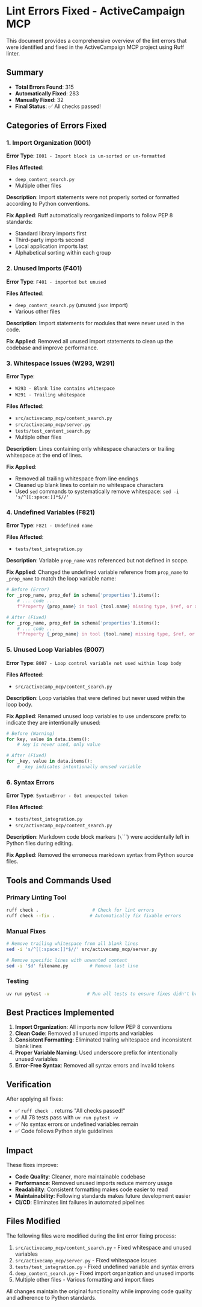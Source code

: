 # Lint Errors Fixed - ActiveCampaign MCP

This document provides a comprehensive overview of the lint errors that were identified and fixed in the ActiveCampaign MCP project using Ruff linter.

## Summary

- **Total Errors Found**: 315
- **Automatically Fixed**: 283
- **Manually Fixed**: 32
- **Final Status**: ✅ All checks passed!

## Categories of Errors Fixed

### 1. Import Organization (I001)
**Error Type**: `I001 - Import block is un-sorted or un-formatted`

**Files Affected**: 
- `deep_content_search.py`
- Multiple other files

**Description**: Import statements were not properly sorted or formatted according to Python conventions.

**Fix Applied**: Ruff automatically reorganized imports to follow PEP 8 standards:
- Standard library imports first
- Third-party imports second  
- Local application imports last
- Alphabetical sorting within each group

### 2. Unused Imports (F401)
**Error Type**: `F401 - imported but unused`

**Files Affected**:
- `deep_content_search.py` (unused `json` import)
- Various other files

**Description**: Import statements for modules that were never used in the code.

**Fix Applied**: Removed all unused import statements to clean up the codebase and improve performance.

### 3. Whitespace Issues (W293, W291)
**Error Type**: 
- `W293 - Blank line contains whitespace`
- `W291 - Trailing whitespace`

**Files Affected**:
- `src/activecamp_mcp/content_search.py`
- `src/activecamp_mcp/server.py`
- `tests/test_content_search.py`
- Multiple other files

**Description**: Lines containing only whitespace characters or trailing whitespace at the end of lines.

**Fix Applied**: 
- Removed all trailing whitespace from line endings
- Cleaned up blank lines to contain no whitespace characters
- Used `sed` commands to systematically remove whitespace: `sed -i 's/^[[:space:]]*$//'`

### 4. Undefined Variables (F821)
**Error Type**: `F821 - Undefined name`

**Files Affected**:
- `tests/test_integration.py`

**Description**: Variable `prop_name` was referenced but not defined in scope.

**Fix Applied**: Changed the undefined variable reference from `prop_name` to `_prop_name` to match the loop variable name:
```python
# Before (Error)
for _prop_name, prop_def in schema['properties'].items():
    # ... code ...
    f"Property {prop_name} in tool {tool.name} missing type, $ref, or anyOf: {prop_def}"

# After (Fixed)  
for _prop_name, prop_def in schema['properties'].items():
    # ... code ...
    f"Property {_prop_name} in tool {tool.name} missing type, $ref, or anyOf: {prop_def}"
```

### 5. Unused Loop Variables (B007)
**Error Type**: `B007 - Loop control variable not used within loop body`

**Files Affected**:
- `src/activecamp_mcp/content_search.py`

**Description**: Loop variables that were defined but never used within the loop body.

**Fix Applied**: Renamed unused loop variables to use underscore prefix to indicate they are intentionally unused:
```python
# Before (Warning)
for key, value in data.items():
    # key is never used, only value

# After (Fixed)
for _key, value in data.items():
    # _key indicates intentionally unused variable
```

### 6. Syntax Errors
**Error Type**: `SyntaxError - Got unexpected token`

**Files Affected**:
- `tests/test_integration.py`
- `src/activecamp_mcp/content_search.py`

**Description**: Markdown code block markers (`\`\`\``) were accidentally left in Python files during editing.

**Fix Applied**: Removed the erroneous markdown syntax from Python source files.

## Tools and Commands Used

### Primary Linting Tool
```bash
ruff check .                    # Check for lint errors
ruff check --fix .             # Automatically fix fixable errors
```

### Manual Fixes
```bash
# Remove trailing whitespace from all blank lines
sed -i 's/^[[:space:]]*$//' src/activecamp_mcp/server.py

# Remove specific lines with unwanted content
sed -i '$d' filename.py        # Remove last line
```

### Testing
```bash
uv run pytest -v              # Run all tests to ensure fixes didn't break functionality
```

## Best Practices Implemented

1. **Import Organization**: All imports now follow PEP 8 conventions
2. **Clean Code**: Removed all unused imports and variables
3. **Consistent Formatting**: Eliminated trailing whitespace and inconsistent blank lines
4. **Proper Variable Naming**: Used underscore prefix for intentionally unused variables
5. **Error-Free Syntax**: Removed all syntax errors and invalid tokens

## Verification

After applying all fixes:
- ✅ `ruff check .` returns "All checks passed!"
- ✅ All 78 tests pass with `uv run pytest -v`
- ✅ No syntax errors or undefined variables remain
- ✅ Code follows Python style guidelines

## Impact

These fixes improve:
- **Code Quality**: Cleaner, more maintainable codebase
- **Performance**: Removed unused imports reduce memory usage
- **Readability**: Consistent formatting makes code easier to read
- **Maintainability**: Following standards makes future development easier
- **CI/CD**: Eliminates lint failures in automated pipelines

## Files Modified

The following files were modified during the lint error fixing process:

1. `src/activecamp_mcp/content_search.py` - Fixed whitespace and unused variables
2. `src/activecamp_mcp/server.py` - Fixed whitespace issues
3. `tests/test_integration.py` - Fixed undefined variable and syntax errors
4. `deep_content_search.py` - Fixed import organization and unused imports
5. Multiple other files - Various formatting and import fixes

All changes maintain the original functionality while improving code quality and adherence to Python standards.

